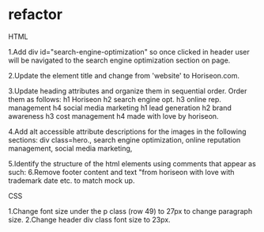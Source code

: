 # refactor
HTML

1.Add div id="search-engine-optimization" so once clicked in header user will be navigated to the search engine optimization section on page.

2.Update the element title and change from 'website' to Horiseon.com.

3.Update heading attributes and organize them in sequential order. Order them as follows: 
h1 Horiseon 
h2 search engine opt.
h3 online rep. management
h4 social media marketing
h1 lead generation
h2 brand awareness
h3 cost management
h4 made with love by horiseon.

4.Add alt accessible attribute descriptions for the images in the following sections:
div class=hero.,
search engine optimization, 
online reputation management, 
social media marketing,

5.Identify the structure of the html elements using comments that appear as such: <!-- xyz-->
6.Remove footer content and text "from horiseon with love with trademark date etc. to match mock up.

CSS

1.Change font size under the p class (row 49) to 27px to change paragraph size.
2.Change header div class font size to 23px.
